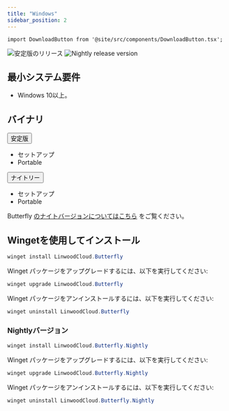 ```yaml
---
title: "Windows"
sidebar_position: 2
---
```


```mdx-code-block
import DownloadButton from '@site/src/components/DownloadButton.tsx';
```

![安定版のリリース](https://img.shields.io/badge/dynamic/yaml?color=c4840d&label=Stable&query=%24.version&url=https%3A%2F%2Fraw.githubusercontent.com%2FLinwoodCloud%2Fbutterfly%2Fstable%2Fapp%2Fpubspec.yaml&style=for-the-badge) ![Nightly release version](https://img.shields.io/badge/dynamic/yaml?color=f7d28c&label=Nightly&query=%24.version&url=https%3A%2F%2Fraw.githubusercontent.com%2FLinwoodCloud%2Fbutterfly%2Fnightly%2Fapp%2Fpubspec.yaml&style=for-the-badge)

## 最小システム要件

* Windows 10以上。

## バイナリ

<div className="row margin-bottom--lg padding--sm">
<div className="dropdown dropdown--hoverable margin--sm">
  <button className="button button--outline button--info button--lg">安定版</button>
  <ul className="dropdown__menu">
    <li>
      <DownloadButton after="/downloads/post-windows" className="dropdown__link" href="https://github.com/LinwoodCloud/butterfly/releases/download/stable/linwood-butterfly-windows-setup.exe">
        セットアップ
      </DownloadButton>
    </li>
    <li>
      <DownloadButton after="/downloads/post-windows" className="dropdown__link" href="https://github.com/LinwoodCloud/butterfly/releases/download/stable/linwood-butterfly-windows.zip">
        Portable
      </DownloadButton>
    </li>
  </ul>
</div>
<div className="dropdown dropdown--hoverable margin--sm">
  <button className="button button--outline button--danger button--lg">ナイトリー</button>
  <ul className="dropdown__menu">
    <li>
      <DownloadButton after="/downloads/post-windows" className="dropdown__link" href="https://github.com/LinwoodCloud/butterfly/releases/download/nightly/linwood-butterfly-windows-setup.exe">
        セットアップ
      </DownloadButton>
    </li>
    <li>
      <DownloadButton after="/downloads/post-windows" className="dropdown__link" href="https://github.com/LinwoodCloud/butterfly/releases/download/nightly/linwood-butterfly-windows.zip">
        Portable
      </DownloadButton>
    </li>
  </ul>
</div>
</div>

Butterfly [のナイトバージョンについてはこちら](/nightly) をご覧ください。

## Wingetを使用してインストール

```powershell
winget install LinwoodCloud.Butterfly
```

Winget パッケージをアップグレードするには、以下を実行してください:

```powershell
winget upgrade LinwoodCloud.Butterfly
```

Winget パッケージをアンインストールするには、以下を実行してください:

```powershell
winget uninstall LinwoodCloud.Butterfly
```

### Nightlyバージョン

```powershell
winget install LinwoodCloud.Butterfly.Nightly
```

Winget パッケージをアップグレードするには、以下を実行してください:

```powershell
winget upgrade LinwoodCloud.Butterfly.Nightly
```

Winget パッケージをアンインストールするには、以下を実行してください:

```powershell
winget uninstall LinwoodCloud.Butterfly.Nightly
```
